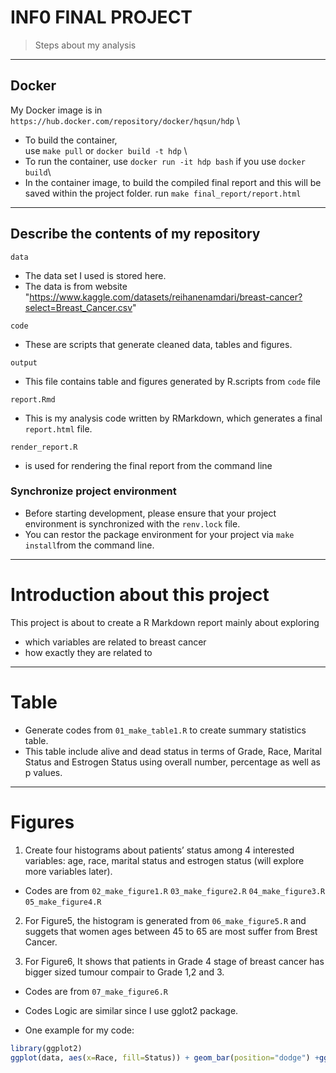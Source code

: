 # INF0 FINAL PROJECT

>Steps about my analysis

------------------------------------------------------------------------
## Docker 

My Docker image is in `https://hub.docker.com/repository/docker/hqsun/hdp` \
- To build the container,  
use `make pull` or `docker build -t hdp` \
- To run the container, 
use `docker run -it hdp bash` if you use `docker build`\
- In the container image, to build the compiled final report and this will be saved within the project folder.
run `make final_report/report.html` 
------------------------------------------------------------------------
## Describe the contents of my repository

`data`
- The data set I used is stored here.
- The data is from website "https://www.kaggle.com/datasets/reihanenamdari/breast-cancer?select=Breast_Cancer.csv"

`code`
- These are scripts that generate cleaned data, tables and figures.

`output`
- This file contains table and figures generated by R.scripts from `code` file

`report.Rmd`
- This is my analysis code written by RMarkdown, which generates a final `report.html` file.   

`render_report.R` 
- is used for rendering the final report from the command line

### Synchronize project environment

- Before starting development, please ensure that your project environment is synchronized with the `renv.lock` file.
- You can restor the package environment for your project via `make install`from the command line.
------------------------------------------------------------------------
# Introduction about this project

This project is about to create a R Markdown report mainly about exploring 
* which variables are related to breast cancer
* how exactly they are related to 

------------------------------------------------------------------------
# Table

- Generate codes from `01_make_table1.R` to create summary statistics table.
- This table include alive and dead status in terms of Grade, Race, Marital Status and Estrogen Status using overall number, percentage as well as p values.
------------------------------------------------------------------------

# Figures

1. Create four histograms about patients’ status among 4 interested variables: age, race, marital status and estrogen status (will explore more variables later). 
- Codes are from `02_make_figure1.R` `03_make_figure2.R` `04_make_figure3.R` `05_make_figure4.R`

2. For Figure5, the histogram is generated from `06_make_figure5.R` and suggets that women ages between 45 to 65 are most suffer from Brest Cancer.

3. For Figure6, It shows that patients in Grade 4 stage of breast cancer has bigger sized tumour compair to Grade 1,2 and 3.
- Codes are from `07_make_figure6.R`

- Codes Logic are similar since I use gglot2 package.
- One example for my code:

```r
library(ggplot2)
ggplot(data, aes(x=Race, fill=Status)) + geom_bar(position="dodge") +ggtitle("Figure1.Histogram about Patient Status Among Race")+theme(plot.title = element_text(hjust = 0.5))
```
